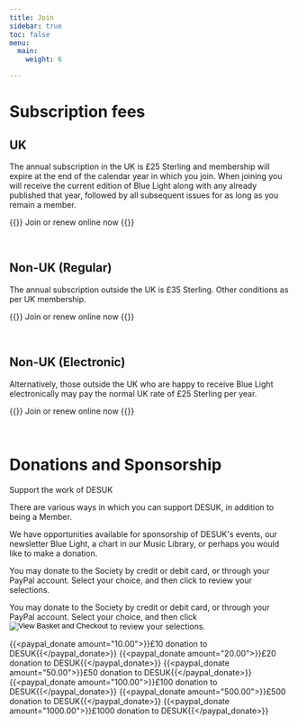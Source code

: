 ```yaml
---
title: Join
sidebar: true
toc: false
menu:
  main:
    weight: 6

---
```

# Subscription fees

## UK

The annual subscription in the UK is £25 Sterling and membership will expire at the end of the calendar year in which you join. When joining you will receive the current edition of Blue Light along with any already published that year, followed by all subsequent issues for as long as you remain a member.

{{<paypal alt="Join online now." item_name="DESUK Membership for this year - UK" amount="25.00">}}
Join or renew online now
{{</paypal>}}

 

## Non-UK (Regular)

The annual subscription outside the UK is £35 Sterling. Other conditions as per UK membership.

{{<paypal alt="Join online now." item_name="DESUK Membership for this year - outside UK" amount="35.00">}}
Join or renew online now
{{</paypal>}}

 

## Non-UK (Electronic)

Alternatively, those outside the UK who are happy to receive Blue Light electronically may pay the normal UK rate of £25 Sterling per year.

{{<paypal alt="Join online now." item_name="DESUK Membership for this year - outside UK - electronic" amount="25.00">}}
Join or renew online now
{{</paypal>}}

 

# Donations and Sponsorship

Support the work of DESUK

There are various ways in which you can support DESUK, in addition to being a Member.

We have opportunities available for sponsorship of DESUK's events, our newsletter Blue Light, a chart in our Music Library, or perhaps you would like to make a donation.

You may donate to the Society by credit or debit card, or through your PayPal account. Select your choice, and then click to review your selections.

<form class=cent target="paypal" action="https://www.paypal.com/cgi-bin/webscr" method="post">
You may donate to the Society by credit or debit card, or through your PayPal account.
Select your choice, and then click
<input type="hidden" name="cmd" value="_cart">
<input type="hidden" name="business" value="desukpp@gmail.com">
<input type="image" align="top" src="/view.png" border="0" name="submit" alt="View Basket and Checkout">
<input type="hidden" name="display" value="1">
to review your selections.
</form>

{{<paypal_donate amount="10.00">}}£10 donation to DESUK{{</paypal_donate>}}
{{<paypal_donate amount="20.00">}}£20 donation to DESUK{{</paypal_donate>}}
{{<paypal_donate amount="50.00">}}£50 donation to DESUK{{</paypal_donate>}}
{{<paypal_donate amount="100.00">}}£100 donation to DESUK{{</paypal_donate>}}
{{<paypal_donate amount="500.00">}}£500 donation to DESUK{{</paypal_donate>}}
{{<paypal_donate amount="1000.00">}}£1000 donation to DESUK{{</paypal_donate>}}